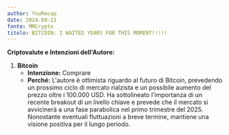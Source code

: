 ```yaml
---
author: YouRecap
date: 2024-09-21
fonte: MMCrypto
titolo: BITCOIN: I WAITED YEARS FOR THIS MOMENT!!!!!
---
```


**Criptovalute e Intenzioni dell'Autore:**

1. **Bitcoin**
   - **Intenzione:** Comprare
   - **Perché:** L'autore è ottimista riguardo al futuro di Bitcoin, prevedendo un prossimo ciclo di mercato rialzista e un possibile aumento del prezzo oltre i 100.000 USD. Ha sottolineato l'importanza di un recente breakout di un livello chiave e prevede che il mercato si avvicinerà a una fase parabolica nel primo trimestre del 2025. Nonostante eventuali fluttuazioni a breve termine, mantiene una visione positiva per il lungo periodo.
